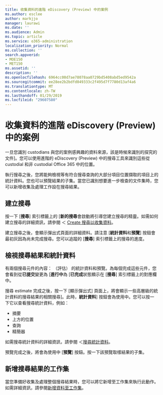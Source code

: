 ```yaml
---
title: 收集資料的進階 eDiscovery (Preview) 中的案例
ms.author: esclee
author: markjjo
manager: laurawi
ms.date: ''
ms.audience: Admin
ms.topic: article
ms.service: o365-administration
localization_priority: Normal
ms.collection: ''
search.appverid:
- MOE150
- MET150
ms.assetid: ''
description: ''
ms.openlocfilehash: 6964cc00d7ae78078aa0729bd5408abd5ed9542a
ms.sourcegitcommit: ee28ee2b2bdfd049333c2f495d7f7780d13af4a6
ms.translationtype: MT
ms.contentlocale: zh-TW
ms.lasthandoff: 01/29/2019
ms.locfileid: "29607580"
---
```

# <a name="collecting-data-for-a-case-in-advanced-ediscovery-preview"></a>收集資料的進階 eDiscovery (Preview) 中的案例

一旦您識別 custodians 與您的案例感興趣的資料來源，該是時候來識別的探究的文件]。您可以使用進階的 eDiscovery (Preview) 中的搜尋工具來識別這些從 custodial 和非 custodial Office 365 中的位置。

執行搜尋之後，您將能夠檢視等有符合搜尋查詢的大部分項目位置擷取的項目上的統計資料。您也可以預覽結果的子集。當您已識別想要進一步檢查的文件集時，您可以新增收集及處理工作設在搜尋結果。

## <a name="create-a-search"></a>建立搜尋

按一下 [**搜尋**] 索引標籤上的 [**新的搜尋**會啟動將引導您建立搜尋的精靈。如需如何建立搜尋的詳細資訊，請參閱 ＜ [Create 搜尋以收集資料](create-search-to-collect-data.md)。

建立搜尋之後，會顯示彈出式頁面的詳細資料。請注意 [**統計資料**和**預覽**] 按鈕會最初灰因為尚未完成搜尋。您可以追蹤的 [**搜尋**] 索引標籤上的搜尋的進度。

## <a name="view-search-results-and-statistics"></a>檢視搜尋結果和統計資料
有兩個搜尋元件的內容： （評估） 的統計資料和預覽。為每個完成這些元件，您會看到從**已提交**變更為 [**進行中**為 [**已完成**狀態顯示在 [**搜尋**] 索引標籤上的對應欄中。

搜尋 estimate 完成之後，按一下 [顯示彈出式] 頁面上，將會顯示一些高層級的統計資料的搜尋結果的相關搜尋]。此時，**統計資料**] 按鈕會為使用中。您可以按一下它以查看搜尋統計資料，例如：

- 摘要
- 上方的位置
- 查詢
- 精簡器

如需搜尋統計資料的詳細資訊，請參閱 ＜[搜尋統計資料](search-statistics.md)。

預覽完成之後，將會為使用中 [**預覽**] 按鈕。按一下該預覽取樣結果的子集。

## <a name="adding-search-results-to-a-working-set"></a>新增搜尋結果的工作集

當您準備好收集及處理整個搜尋結果時，您可以將它新增至工作集來執行此動作。如需詳細資訊，請參閱[新增資料至工作集](add-data-to-working-set.md)。 